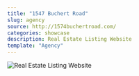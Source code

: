 ```yaml
---
title: "1547 Buchert Road"
slug: agency
source: http://1574buchertroad.com/
categories: showcase
description: Real Estate Listing Website
template: "Agency"
---
```


<img src="/assets/img/showcase/buchert-road.jpg" class="img-responsive" alt="Real Estate Listing Website">